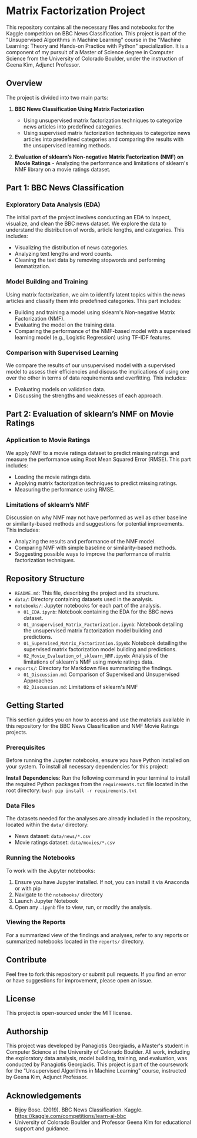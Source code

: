 # Matrix Factorization Project

This repository contains all the necessary files and notebooks for the Kaggle competition on BBC News Classification. This project is part of the "Unsupervised Algorithms in Machine Learning" course in the "Machine Learning: Theory and Hands-on Practice with Python" specialization. It is a component of my pursuit of a Master of Science degree in Computer Science from the University of Colorado Boulder, under the instruction of Geena Kim, Adjunct Professor.

## Overview

The project is divided into two main parts:

1. **BBC News Classification Using Matrix Factorization**
     - Using unsupervised matrix factorization techniques to categorize news articles into predefined categories.
     - Using supervised matrix factorization techniques to categorize news articles into predefined categories and comparing the results with the unsupervised learning methods.

3. **Evaluation of sklearn’s Non-negative Matrix Factorization (NMF) on Movie Ratings** - Analyzing the performance and limitations of sklearn's NMF library on a movie ratings dataset.

## Part 1: BBC News Classification

### Exploratory Data Analysis (EDA)
The initial part of the project involves conducting an EDA to inspect, visualize, and clean the BBC news dataset. We explore the data to understand the distribution of words, article lengths, and categories. This includes:
- Visualizing the distribution of news categories.
- Analyzing text lengths and word counts.
- Cleaning the text data by removing stopwords and performing lemmatization.

### Model Building and Training
Using matrix factorization, we aim to identify latent topics within the news articles and classify them into predefined categories. This part includes:
- Building and training a model using sklearn's Non-negative Matrix Factorization (NMF).
- Evaluating the model on the training data.
- Comparing the performance of the NMF-based model with a supervised learning model (e.g., Logistic Regression) using TF-IDF features.

### Comparison with Supervised Learning
We compare the results of our unsupervised model with a supervised model to assess their efficiencies and discuss the implications of using one over the other in terms of data requirements and overfitting. This includes:
- Evaluating models on validation data.
- Discussing the strengths and weaknesses of each approach.

## Part 2: Evaluation of sklearn’s NMF on Movie Ratings

### Application to Movie Ratings
We apply NMF to a movie ratings dataset to predict missing ratings and measure the performance using Root Mean Squared Error (RMSE). This part includes:
- Loading the movie ratings data.
- Applying matrix factorization techniques to predict missing ratings.
- Measuring the performance using RMSE.

### Limitations of sklearn’s NMF
Discussion on why NMF may not have performed as well as other baseline or similarity-based methods and suggestions for potential improvements. This includes:
- Analyzing the results and performance of the NMF model.
- Comparing NMF with simple baseline or similarity-based methods.
- Suggesting possible ways to improve the performance of matrix factorization techniques.

## Repository Structure

- `README.md`: This file, describing the project and its structure.
- `data/`: Directory containing datasets used in the analysis.
- `notebooks/`: Jupyter notebooks for each part of the analysis.
  - `01_EDA.ipynb`: Notebook containing the EDA for the BBC news dataset.
  - `01_Unsupervised_Matrix_Factorization.ipynb`: Notebook detailing the unsupervised matrix factorization model building and predictions.
  - `01_Supervised_Matrix_Factorization.ipynb`: Notebook detailing the supervised matrix factorization model building and predictions.
  - `02_Movie_Evaluation_of_sklearn_NMF.ipynb`: Analysis of the limitations of sklearn's NMF using movie ratings data.
- `reports/`: Directory for Markdown files summarizing the findings.
  - `01_Discussion.md`: Comparison of Supervised and Unsupervised Approaches
  - `02_Discussion.md`: Limitations of sklearn's NMF

## Getting Started

This section guides you on how to access and use the materials available in this repository for the BBC News Classification and NMF Movie Ratings projects.

### Prerequisites

Before running the Jupyter notebooks, ensure you have Python installed on your system. To install all necessary dependencies for this project:

**Install Dependencies**: Run the following command in your terminal to install the required Python packages from the `requirements.txt` file located in the root directory:
    ```bash
    pip install -r requirements.txt
    ```

### Data Files

The datasets needed for the analyses are already included in the repository, located within the `data/` directory:
- News dataset: `data/news/*.csv`
- Movie ratings dataset: `data/movies/*.csv`

### Running the Notebooks

To work with the Jupyter notebooks:
1. Ensure you have Jupyter installed. If not, you can install it via Anaconda or with pip
2. Navigate to the `notebooks/` directory
3. Launch Jupyter Notebook
4. Open any `.ipynb` file to view, run, or modify the analysis.

### Viewing the Reports

For a summarized view of the findings and analyses, refer to any reports or summarized notebooks located in the `reports/` directory.

## Contribute

Feel free to fork this repository or submit pull requests. If you find an error or have suggestions for improvement, please open an issue.

## License

This project is open-sourced under the MIT license.

## Authorship

This project was developed by Panagiotis Georgiadis, a Master's student in Computer Science at the University of Colorado Boulder. All work, including the exploratory data analysis, model building, training, and evaluation, was conducted by Panagiotis Georgiadis. This project is part of the coursework for the "Unsupervised Algorithms in Machine Learning" course, instructed by Geena Kim, Adjunct Professor.

## Acknowledgements

- Bijoy Bose. (2019). BBC News Classification. Kaggle. https://kaggle.com/competitions/learn-ai-bbc
- University of Colorado Boulder and Professor Geena Kim for educational support and guidance.
